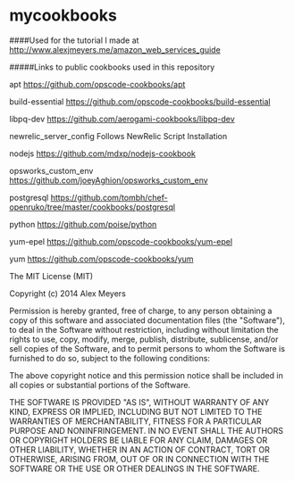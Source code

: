 mycookbooks
==============

####Used for the tutorial I made at http://www.alexjmeyers.me/amazon_web_services_guide

#####Links to public cookbooks used in this repository

apt
https://github.com/opscode-cookbooks/apt

build-essential
https://github.com/opscode-cookbooks/build-essential

libpq-dev
https://github.com/aerogami-cookbooks/libpq-dev

newrelic_server_config
Follows NewRelic Script Installation

nodejs
https://github.com/mdxp/nodejs-cookbook

opsworks_custom_env
https://github.com/joeyAghion/opsworks_custom_env

postgresql
https://github.com/tombh/chef-openruko/tree/master/cookbooks/postgresql

python
https://github.com/poise/python

yum-epel
https://github.com/opscode-cookbooks/yum-epel

yum
https://github.com/opscode-cookbooks/yum

The MIT License (MIT)

Copyright (c) 2014 Alex Meyers

Permission is hereby granted, free of charge, to any person obtaining a copy
of this software and associated documentation files (the "Software"), to deal
in the Software without restriction, including without limitation the rights
to use, copy, modify, merge, publish, distribute, sublicense, and/or sell
copies of the Software, and to permit persons to whom the Software is
furnished to do so, subject to the following conditions:

The above copyright notice and this permission notice shall be included in
all copies or substantial portions of the Software.

THE SOFTWARE IS PROVIDED "AS IS", WITHOUT WARRANTY OF ANY KIND, EXPRESS OR
IMPLIED, INCLUDING BUT NOT LIMITED TO THE WARRANTIES OF MERCHANTABILITY,
FITNESS FOR A PARTICULAR PURPOSE AND NONINFRINGEMENT. IN NO EVENT SHALL THE
AUTHORS OR COPYRIGHT HOLDERS BE LIABLE FOR ANY CLAIM, DAMAGES OR OTHER
LIABILITY, WHETHER IN AN ACTION OF CONTRACT, TORT OR OTHERWISE, ARISING FROM,
OUT OF OR IN CONNECTION WITH THE SOFTWARE OR THE USE OR OTHER DEALINGS IN
THE SOFTWARE.